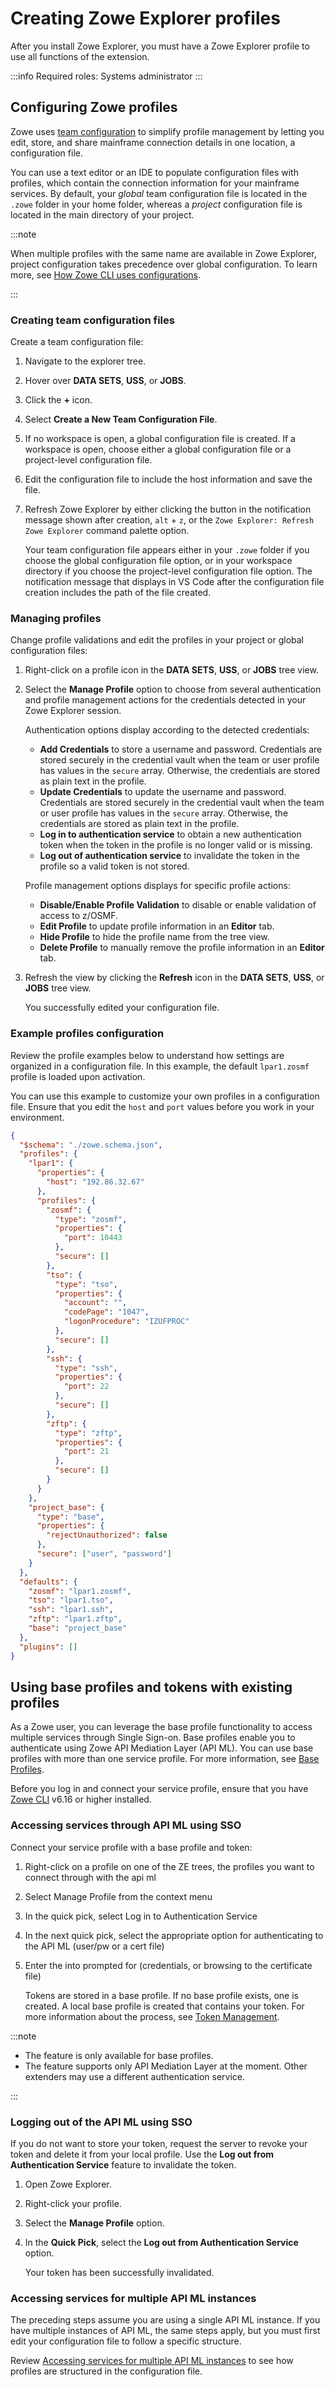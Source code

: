 # Creating Zowe Explorer profiles

After you install Zowe Explorer, you must have a Zowe Explorer profile to use all functions of the extension.

:::info Required roles: Systems administrator
:::

## Configuring Zowe profiles

Zowe uses [team configuration](/appendix/zowe-glossary.md#team-configuration) to simplify profile management by letting you edit, store, and share mainframe connection details in one location, a configuration file.

You can use a text editor or an IDE to populate configuration files with profiles, which contain the connection information for your mainframe services. By default, your *global* team configuration file is located in the `.zowe` folder in your home folder, whereas a *project* configuration file is located in the main directory of your project.

:::note

When multiple profiles with the same name are available in Zowe Explorer, project configuration takes precedence over global configuration. To learn more, see [How Zowe CLI uses configurations](../user-guide/cli-using-understand-profiles-configs).

:::

### Creating team configuration files

Create a team configuration file:

1. Navigate to the explorer tree.
2. Hover over **DATA SETS**, **USS**, or **JOBS**.
3. Click the **+** icon.
4. Select **Create a New Team Configuration File**.
5. If no workspace is open, a global configuration file is created. If a workspace is open, choose either a global configuration file or a project-level configuration file.
6. Edit the configuration file to include the host information and save the file.
7. Refresh Zowe Explorer by either clicking the button in the notification message shown after creation, `alt` + `z`, or the `Zowe Explorer: Refresh Zowe Explorer` command palette option.

    Your team configuration file appears either in your `.zowe` folder if you choose the global configuration file option, or in your workspace directory if you choose the project-level configuration file option. The notification message that displays in VS Code after the configuration file creation includes the path of the file created.

### Managing profiles

Change profile validations and edit the profiles in your project or global configuration files:

1. Right-click on a profile icon in the **DATA SETS**, **USS**, or **JOBS** tree view.
2. Select the **Manage Profile** option to choose from several authentication and profile management actions for the credentials detected in your Zowe Explorer session.

    Authentication options display according to the detected credentials:

    - **Add Credentials** to store a username and password. Credentials are stored securely in the credential vault when the team or user profile has values in the `secure` array. Otherwise, the credentials are stored as plain text in the profile.
    - **Update Credentials** to update the username and password. Credentials are stored securely in the credential vault when the team or user profile has values in the `secure` array. Otherwise, the credentials are stored as plain text in the profile.
    - **Log in to authentication service** to obtain a new authentication token when the token in the profile is no longer valid or is missing.
    - **Log out of authentication service** to invalidate the token in the profile so a valid token is not stored.

    Profile management options displays for specific profile actions:

    - **Disable/Enable Profile Validation** to disable or enable validation of access to z/OSMF.
    - **Edit Profile** to update profile information in an **Editor** tab.
    - **Hide Profile** to hide the profile name from the tree view.
    - **Delete Profile** to manually remove the profile information in an **Editor** tab.

3. Refresh the view by clicking the **Refresh** icon in the **DATA SETS**, **USS**, or **JOBS** tree view.

     You successfully edited your configuration file.

### Example profiles configuration

Review the profile examples below to understand how settings are organized in a configuration file. In this example, the default `lpar1.zosmf` profile is loaded upon activation.

You can use this example to customize your own profiles in a configuration file. Ensure that you edit the `host` and `port` values before you work in your environment.

```json
{
  "$schema": "./zowe.schema.json",
  "profiles": {
    "lpar1": {
      "properties": {
        "host": "192.86.32.67"
      },
      "profiles": {
        "zosmf": {
          "type": "zosmf",
          "properties": {
            "port": 10443
          },
          "secure": []
        },
        "tso": {
          "type": "tso",
          "properties": {
            "account": "",
            "codePage": "1047",
            "logonProcedure": "IZUFPROC"
          },
          "secure": []
        },
        "ssh": {
          "type": "ssh",
          "properties": {
            "port": 22
          },
          "secure": []
        },
        "zftp": {
          "type": "zftp",
          "properties": {
            "port": 21
          },
          "secure": []
        }
      }
    },
    "project_base": {
      "type": "base",
      "properties": {
        "rejectUnauthorized": false
      },
      "secure": ["user", "password"]
    }
  },
  "defaults": {
    "zosmf": "lpar1.zosmf",
    "tso": "lpar1.tso",
    "ssh": "lpar1.ssh",
    "zftp": "lpar1.zftp",
    "base": "project_base"
  },
  "plugins": []
}
```

## Using base profiles and tokens with existing profiles

As a Zowe user, you can leverage the base profile functionality to access multiple services through Single Sign-on. Base profiles enable you to authenticate using Zowe API Mediation Layer (API ML). You can use base profiles with more than one service profile. For more information, see [Base Profiles](../user-guide/cli-using-using-profiles-v1.md#base-profiles).

Before you log in and connect your service profile, ensure that you have [Zowe CLI](../user-guide/cli-install-cli-checklist.md) v6.16 or higher installed.

### Accessing services through API ML using SSO

Connect your service profile with a base profile and token:

1. Right-click on a profile on one of the ZE trees, the profiles you want to connect through with the api ml
2. Select Manage Profile from the context menu
3. In the quick pick, select Log in to Authentication Service
4. In the next quick pick, select the appropriate option for authenticating to the API ML (user/pw or a cert file)
5. Enter the into prompted for (credentials, or browsing to the certificate file)

    Tokens are stored in a base profile. If no base profile exists, one is created. A local base profile is created that contains your token. For more information about the process, see [Token Management](../user-guide/cli-using-integrating-apiml.md#how-token-management-works).

:::note

- The feature is only available for base profiles.
- The feature supports only API Mediation Layer at the moment. Other extenders may use a different authentication service.

:::

### Logging out of the API ML using SSO

If you do not want to store your token, request the server to revoke your token and delete it from your local profile. Use the **Log out from Authentication Service** feature to invalidate the token.

1. Open Zowe Explorer.
2. Right-click your profile.
3. Select the **Manage Profile** option.
4. In the **Quick Pick**, select the **Log out from Authentication Service** option.

    Your token has been successfully invalidated.

### Accessing services for multiple API ML instances

The preceding steps assume you are using a single API ML instance. If you have multiple instances of API ML, the same steps apply, but you must first edit your configuration file to follow a specific structure.

Review [Accessing services for multiple API ML instances](../user-guide/cli-using-creating-profiles.md#accessing-services-for-multiple-api-ml-instances) to see how profiles are structured in the configuration file.
